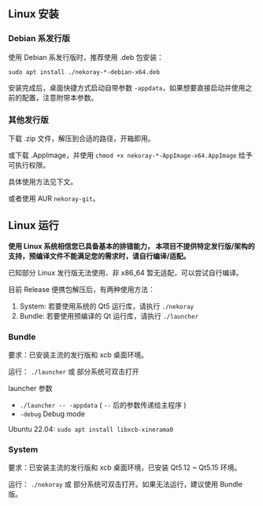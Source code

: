 ## Linux 安装

### Debian 系发行版

使用 Debian 系发行版时，推荐使用 .deb 包安装：

```shell
sudo apt install ./nekoray-*-debian-x64.deb
```

安装完成后，桌面快捷方式启动自带参数 `-appdata`，如果想要直接启动并使用之前的配置，注意附带本参数。

### 其他发行版

下载 .zip 文件，解压到合适的路径，开箱即用。

或下载 .AppImage，并使用 `chmod +x nekoray-*-AppImage-x64.AppImage` 给予可执行权限。

具体使用方法见下文。

或者使用 AUR `nekoray-git`。

## Linux 运行

**使用 Linux 系统相信您已具备基本的排错能力，
本项目不提供特定发行版/架构的支持，预编译文件不能满足您的需求时，请自行编译/适配。**

已知部分 Linux 发行版无法使用、非 x86_64 暂无适配，可以尝试自行编译。

目前 Release 便携包解压后，有两种使用方法：

1. System: 若要使用系统的 Qt5 运行库，请执行 `./nekoray`
2. Bundle: 若要使用预编译的 Qt 运行库，请执行 `./launcher`

### Bundle

要求：已安装主流的发行版和 xcb 桌面环境。

运行： `./launcher` 或 部分系统可双击打开

launcher 参数

* `./launcher -- -appdata` ( `--` 后的参数传递给主程序 )
* `-debug` Debug mode

Ubuntu 22.04: `sudo apt install libxcb-xinerama0`

### System

要求：已安装主流的发行版和 xcb 桌面环境，已安装 Qt5.12 ~ Qt5.15 环境。

运行： `./nekoray` 或 部分系统可双击打开。如果无法运行，建议使用 Bundle 版。

